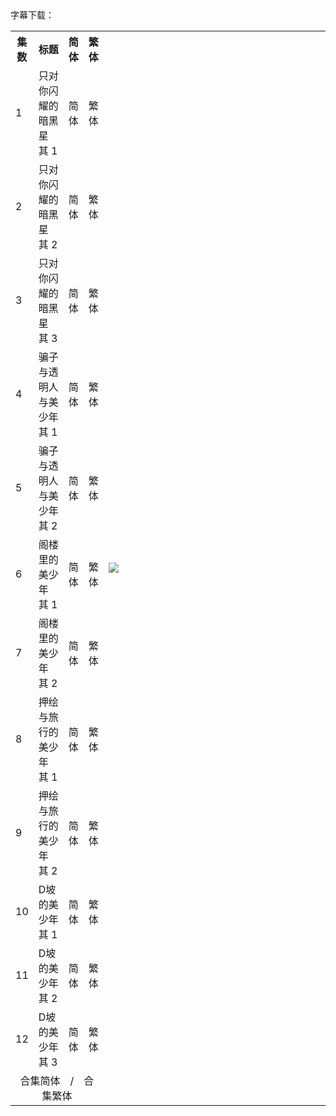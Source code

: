 <table>
<capital>字幕下载：</capital>
<tr>
<th>集数</th>
<th>标题</th>
<th>简体</th>
<th>繁体</th>
<td rowspan=15 width="500px"><img src="https://p.sda1.dev/4/e9122128adb8c9c188b2ff74295447b0/BishounenTanteidan.jpg"></td>
</tr>
    <td>1</td>
    <td>只对你闪耀的暗黑星　其 1</td>
    <td><a href="https://raw.githubusercontent.com/SweetSub/SweetSub-source/master/Bishounen%20Tanteidan/%5BSweetSub%5D%20Bishounen%20Tanteidan%20-%2001.chs.ass" style="text-decoration: none;">简体</a></td>
    <td><a href="https://raw.githubusercontent.com/SweetSub/SweetSub-source/master/Bishounen%20Tanteidan/%5BSweetSub%5D%20Bishounen%20Tanteidan%20-%2001.cht.ass" style="text-decoration: none;">繁体</a></td>
<tr>
    <tr>
        <td>2</td>
        <td>只对你闪耀的暗黑星　其 2</td>
        <td><a
            href="https://raw.githubusercontent.com/SweetSub/SweetSub-source/master/Bishounen%20Tanteidan/%5BSweetSub%5D%20Bishounen%20Tanteidan%20-%2002.chs.ass" style="text-decoration: none;">简体</a></td>
        <td><a
            href="https://raw.githubusercontent.com/SweetSub/SweetSub-source/master/Bishounen%20Tanteidan/%5BSweetSub%5D%20Bishounen%20Tanteidan%20-%2002.cht.ass" style="text-decoration: none;">繁体</a></td>
    </tr>
    <tr>
        <td>3</td>
        <td>只对你闪耀的暗黑星　其 3</td>
        <td><a
            href="https://raw.githubusercontent.com/SweetSub/SweetSub-source/master/Bishounen%20Tanteidan/%5BSweetSub%5D%20Bishounen%20Tanteidan%20-%2003.chs.ass" style="text-decoration: none;">简体</a></td>
        <td><a
            href="https://raw.githubusercontent.com/SweetSub/SweetSub-source/master/Bishounen%20Tanteidan/%5BSweetSub%5D%20Bishounen%20Tanteidan%20-%2003.cht.ass" style="text-decoration: none;">繁体</a></td>
    </tr>
    <tr>
        <td>4</td>
        <td>骗子与透明人与美少年　其 1</td>
        <td><a
            href="https://raw.githubusercontent.com/SweetSub/SweetSub-source/master/Bishounen%20Tanteidan/%5BSweetSub%5D%20Bishounen%20Tanteidan%20-%2004.chs.ass" style="text-decoration: none;">简体</a></td>
        <td><a
            href="https://raw.githubusercontent.com/SweetSub/SweetSub-source/master/Bishounen%20Tanteidan/%5BSweetSub%5D%20Bishounen%20Tanteidan%20-%2004.cht.ass" style="text-decoration: none;">繁体</a></td>
    </tr>
    <tr>
        <td>5</td>
        <td>骗子与透明人与美少年　其 2</td>
        <td><a
            href="https://raw.githubusercontent.com/SweetSub/SweetSub-source/master/Bishounen%20Tanteidan/%5BSweetSub%5D%20Bishounen%20Tanteidan%20-%2005.chs.ass" style="text-decoration: none;">简体</a></td>
        <td><a
            href="https://raw.githubusercontent.com/SweetSub/SweetSub-source/master/Bishounen%20Tanteidan/%5BSweetSub%5D%20Bishounen%20Tanteidan%20-%2005.cht.ass" style="text-decoration: none;">繁体</a></td>
    </tr>
    <tr>
        <td>6</td>
        <td>阁楼里的美少年　其 1</td>
        <td><a
            href="https://raw.githubusercontent.com/SweetSub/SweetSub-source/master/Bishounen%20Tanteidan/%5BSweetSub%5D%20Bishounen%20Tanteidan%20-%2006.chs.ass" style="text-decoration: none;">简体</a></td>
        <td><a
            href="https://raw.githubusercontent.com/SweetSub/SweetSub-source/master/Bishounen%20Tanteidan/%5BSweetSub%5D%20Bishounen%20Tanteidan%20-%2006.cht.ass" style="text-decoration: none;">繁体</a></td>
    </tr>
    <tr>
        <td>7</td>
        <td>阁楼里的美少年　其 2</td>
        <td><a
            href="https://raw.githubusercontent.com/SweetSub/SweetSub-source/master/Bishounen%20Tanteidan/%5BSweetSub%5D%20Bishounen%20Tanteidan%20-%2007.chs.ass" style="text-decoration: none;">简体</a></td>
        <td><a
            href="https://raw.githubusercontent.com/SweetSub/SweetSub-source/master/Bishounen%20Tanteidan/%5BSweetSub%5D%20Bishounen%20Tanteidan%20-%2007.cht.ass" style="text-decoration: none;">繁体</a></td>
    </tr>
    <tr>
        <td>8</td>
        <td>押绘与旅行的美少年　其 1</td>
        <td><a
            href="https://raw.githubusercontent.com/SweetSub/SweetSub-source/master/Bishounen%20Tanteidan/%5BSweetSub%5D%20Bishounen%20Tanteidan%20-%2008.chs.ass" style="text-decoration: none;">简体</a></td>
        <td><a
            href="https://raw.githubusercontent.com/SweetSub/SweetSub-source/master/Bishounen%20Tanteidan/%5BSweetSub%5D%20Bishounen%20Tanteidan%20-%2008.cht.ass" style="text-decoration: none;">繁体</a></td>
    </tr>
    <tr>
        <td>9</td>
        <td>押绘与旅行的美少年　其 2</td>
        <td><a
            href="https://raw.githubusercontent.com/SweetSub/SweetSub-source/master/Bishounen%20Tanteidan/%5BSweetSub%5D%20Bishounen%20Tanteidan%20-%2009.chs.ass" style="text-decoration: none;">简体</a></td>
        <td><a
            href="https://raw.githubusercontent.com/SweetSub/SweetSub-source/master/Bishounen%20Tanteidan/%5BSweetSub%5D%20Bishounen%20Tanteidan%20-%2009.cht.ass" style="text-decoration: none;">繁体</a></td>
    </tr>
    <tr>
        <td>10</td>
        <td>D坡的美少年　其 1</td>
        <td><a
            href="https://raw.githubusercontent.com/SweetSub/SweetSub-source/master/Bishounen%20Tanteidan/%5BSweetSub%5D%20Bishounen%20Tanteidan%20-%2010.chs.ass" style="text-decoration: none;">简体</a></td>
        <td><a
            href="https://raw.githubusercontent.com/SweetSub/SweetSub-source/master/Bishounen%20Tanteidan/%5BSweetSub%5D%20Bishounen%20Tanteidan%20-%2010.cht.ass" style="text-decoration: none;">繁体</a></td>
    </tr>
    <tr>
        <td>11</td>
        <td>D坡的美少年　其 2</td>
        <td><a
            href="https://raw.githubusercontent.com/SweetSub/SweetSub-source/master/Bishounen%20Tanteidan/%5BSweetSub%5D%20Bishounen%20Tanteidan%20-%2011.chs.ass" style="text-decoration: none;">简体</a></td>
        <td><a
            href="https://raw.githubusercontent.com/SweetSub/SweetSub-source/master/Bishounen%20Tanteidan/%5BSweetSub%5D%20Bishounen%20Tanteidan%20-%2011.cht.ass" style="text-decoration: none;">繁体</a></td>
    </tr>
    <tr>
        <td>12</td>
        <td>D坡的美少年　其 3</td>
        <td><a
            href="https://raw.githubusercontent.com/SweetSub/SweetSub-source/master/Bishounen%20Tanteidan/%5BSweetSub%5D%20Bishounen%20Tanteidan%20-%2012.chs.ass" style="text-decoration: none;">简体</a></td>
        <td><a
            href="https://raw.githubusercontent.com/SweetSub/SweetSub-source/master/Bishounen%20Tanteidan/%5BSweetSub%5D%20Bishounen%20Tanteidan%20-%2012.cht.ass" style="text-decoration: none;">繁体</a></td>
    </tr>
    <tr>
        <td colspan="4" align="center">合集简体　/　合集繁体</td>
    </tr>
</table>